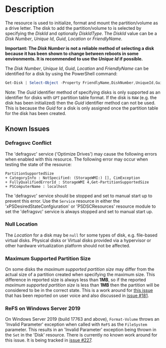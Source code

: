 # Description

The resource is used to initialize, format and mount the partition/volume as a drive
letter.
The disk to add the partition/volume to is selected by specifying the _DiskId_ and
optionally _DiskIdType_.
The _DiskId_ value can be a _Disk Number_, _Unique Id_,  _Guid_, _Location_ or _FriendlyName_.

**Important: The _Disk Number_ is not a reliable method of selecting a disk because
it has been shown to change between reboots in some environments.
It is recommended to use the _Unique Id_ if possible.**

The _Disk Number_, _Unique Id_, _Guid_, _Location_ and _FriendlyName_ can be identified for a
disk by using the PowerShell command:

```powershell
Get-Disk | Select-Object -Property FriendlyName,DiskNumber,UniqueId,Guid,Location
```

Note: The _Guid_ identifier method of specifying disks is only supported as an
identifier for disks with `GPT` partition table format. If the disk is `RAW`
(e.g. the disk has been initialized) then the _Guid_ identifier method can not
be used. This is because the _Guid_ for a disk is only assigned once the partition
table for the disk has been created.

## Known Issues

### Defragsvc Conflict

The 'defragsvc' service ('Optimize Drives') may cause the following errors when
enabled with this resource. The following error may occur when testing the state
of the resource:

```text
PartitionSupportedSize
+ CategoryInfo : NotSpecified: (StorageWMI:) [], CimException
+ FullyQualifiedErrorId : StorageWMI 4,Get-PartitionSupportedSize
+ PSComputerName : localhost
```

The 'defragsvc' service should be stopped and set to manual start up to prevent
this error. Use the `Service` resource in either the 'xPSDesiredStateConfgiuration'
or 'PSDSCResources' resource module to set the 'defragsvc' service is always
stopped and set to manual start up.

### Null Location

The _Location_ for a disk may be `null` for some types of disk,
e.g. file-based virtual disks. Physical disks or Virtual disks provided via a
hypervisor or other hardware virtualization platform should not be affected.

### Maximum Supported Partition Size

On some disks the _maximum supported partition size_ may differ from the actual
size of a partition created when specifying the maximum size. This difference
in reported size is always less than **1MB**, so if the reported _maximum supported
partition size_ is less than **1MB** then the partition will be considered to be
in the correct state. This is a work around for [this issue](https://windowsserver.uservoice.com/forums/301869-powershell/suggestions/36967870-get-partitionsupportedsize-and-msft-partition-clas)
that has been reported on user voice and also discussed in [issue #181](https://github.com/dsccommunity/StorageDsc/issues/181).

### ReFS on Windows Server 2019

On Windows Server 2019 (build 17763 and above), `Format-Volume` throws an
'Invalid Parameter' exception when called with `ReFS` as the `FileSystem`
parameter. This results in an 'Invalid Parameter' exception being thrown
in the `Set` in the 'Disk' resource.
There is currently no known work around for this issue. It is being tracked
in [issue #227](https://github.com/dsccommunity/StorageDsc/issues/227).
